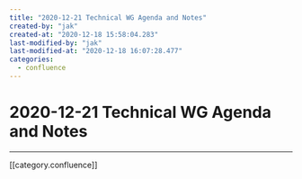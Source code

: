 ```yaml
---
title: "2020-12-21 Technical WG Agenda and Notes"
created-by: "jak"
created-at: "2020-12-18 15:58:04.283"
last-modified-by: "jak"
last-modified-at: "2020-12-18 16:07:28.477"
categories:
  - confluence
---
```


# 2020-12-21 Technical WG Agenda and Notes


---

[[category.confluence]]
